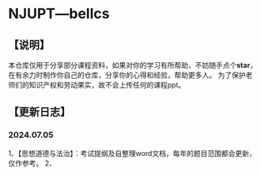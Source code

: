 ﻿# NJUPT—bellcs
## 【说明】
本仓库仅用于分享部分课程资料，如果对你的学习有所帮助，不妨随手点个**star**，在有余力时制作你自己的仓库，分享你的心得和经验，帮助更多人。
为了保护老师们的知识产权和劳动果实，故不会上传任何的课程ppt。
## 【更新日志】
### 2024.07.05
1、【思想道德与法治】：考试提纲及自整理word文档，每年的题目范围都会更新，仅作参考。
2、
